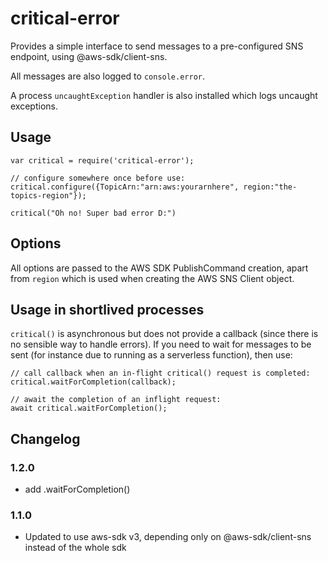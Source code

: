# critical-error
Provides a simple interface to send messages to a pre-configured SNS endpoint,
using @aws-sdk/client-sns.

All messages are also logged to `console.error`.

A process `uncaughtException` handler is also installed which logs uncaught exceptions.

## Usage
```
var critical = require('critical-error');

// configure somewhere once before use:
critical.configure({TopicArn:"arn:aws:yourarnhere", region:"the-topics-region"});

critical("Oh no! Super bad error D:")
```

## Options

All options are passed to the AWS SDK PublishCommand creation, apart from
`region` which is used when creating the AWS SNS Client object.

## Usage in shortlived processes
`critical()` is asynchronous but does not provide a callback (since there is no
sensible way to handle errors). If you need to wait for messages to be sent
(for instance due to running as a serverless function), then use:

```
// call callback when an in-flight critical() request is completed:
critical.waitForCompletion(callback);

// await the completion of an inflight request:
await critical.waitForCompletion();
```

## Changelog

### 1.2.0
 * add .waitForCompletion()

### 1.1.0
 * Updated to use aws-sdk v3, depending only on @aws-sdk/client-sns instead of the whole sdk
